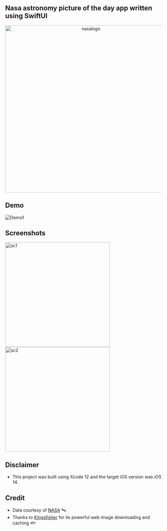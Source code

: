 ## Nasa astronomy picture of the day app written using SwiftUI
<p align="center" width="100%"><img width="536" alt="nasalogo" src="https://user-images.githubusercontent.com/64978825/92616363-09c38680-f2b6-11ea-870f-9cdf4c86641a.jpg">

## Demo
![Demo1](https://user-images.githubusercontent.com/64978825/92613687-24483080-f2b3-11ea-8082-736c30b1ba64.gif)

## Screenshots
<img width="336" alt="sc1" src="https://user-images.githubusercontent.com/64978825/92644881-e9a6be00-f2db-11ea-8045-ccec3481ddd3.png"> <img width="336" alt="sc2" src="https://user-images.githubusercontent.com/64978825/92644896-ef040880-f2db-11ea-8ab7-16e71a4062eb.png">

## Disclaimer
- This project was built using Xcode 12 and the target iOS version was iOS 14. 

## Credit
- Data courtesy of [NASA](https://api.nasa.gov) 🛰
- Thanks to [Kingsfisher](https://github.com/onevcat/Kingfisher) for its powerful web image downloading and caching 🐟
